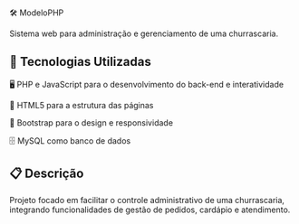 🛠️ ModeloPHP
<p>Sistema web para administração e gerenciamento de uma churrascaria.</p>
<h2>🚀 Tecnologias Utilizadas</h2>

🖥️ PHP e JavaScript para o desenvolvimento do back-end e interatividade

🧱 HTML5 para a estrutura das páginas

🎨 Bootstrap para o design e responsividade

🗄️ MySQL como banco de dados

<h2>📋 Descrição </h2>

Projeto focado em facilitar o controle administrativo de uma churrascaria, integrando funcionalidades de gestão de pedidos, cardápio e atendimento.

